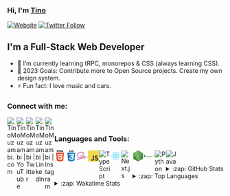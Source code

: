 ### Hi, I'm [Tino][website]

[![Website](https://img.shields.io/website?label=tinomuzambi.com&style=for-the-badge&url=https%3A%2F%2Ftinomuzambi.com)](https://tinomuzambi.com)
[![Twitter Follow](https://img.shields.io/twitter/follow/TinoMuzambi?color=1DA1F2&logo=twitter&style=for-the-badge)](https://twitter.com/intent/follow?original_referer=https%3A%2F%2Fgithub.com%2FTinoMuzambi&screen_name=TinoMuzambi)

## I'm a Full-Stack Web Developer

- 🌱 I’m currently learning tRPC, monorepos & CSS (always learning CSS).
- 🥅 2023 Goals: Contribute more to Open Source projects. Create my own design system.
- ⚡ Fun fact: I love music and cars.

### Connect with me:

[<img align="left" alt="TinoMuzambi.com" width="22px" src="https://a.storyblok.com/f/114267/512x512/055195db33/web.png" />][website]
[<img align="left" alt="TinoMuzambi | YouTube" width="22px" src="https://a.storyblok.com/f/114267/512x512/8d2dcfd3c8/youtube.png" />][youtube]
[<img align="left" alt="TinoMuzambi | Twitter" width="22px" src="https://a.storyblok.com/f/114267/512x512/97c6b1d305/twitter.png" />][twitter]
[<img align="left" alt="TinoMuzambi | LinkedIn" width="22px" src="https://a.storyblok.com/f/114267/512x512/fe56eadc8c/linkedin.png" />][linkedin]
[<img align="left" alt="TinoMuzambi | Instagram" width="22px" src="https://a.storyblok.com/f/114267/512x512/c7d2921bd0/instagram.png" />][instagram]

<br />

### Languages and Tools:

[<img align="left" alt="HTML5" width="26px" src="https://raw.githubusercontent.com/github/explore/80688e429a7d4ef2fca1e82350fe8e3517d3494d/topics/html/html.png" />][html]
[<img align="left" alt="CSS3" width="26px" src="https://raw.githubusercontent.com/github/explore/80688e429a7d4ef2fca1e82350fe8e3517d3494d/topics/css/css.png" />][css]
[<img align="left" alt="Sass" width="26px" src="https://raw.githubusercontent.com/github/explore/80688e429a7d4ef2fca1e82350fe8e3517d3494d/topics/sass/sass.png" />][sass]
[<img align="left" alt="JavaScript" width="26px" src="https://raw.githubusercontent.com/github/explore/80688e429a7d4ef2fca1e82350fe8e3517d3494d/topics/javascript/javascript.png" />][javascript]
[<img align="left" alt="TypeScript" width="26px" src="https://upload.wikimedia.org/wikipedia/commons/thumb/4/4c/Typescript_logo_2020.svg/1200px-Typescript_logo_2020.svg.png" />][typescript]
[<img align="left" alt="React" width="26px" src="https://raw.githubusercontent.com/github/explore/80688e429a7d4ef2fca1e82350fe8e3517d3494d/topics/react/react.png" />][react]
[<img align="left" alt="Next.js" width="26px" src="https://images.ctfassets.net/23aumh6u8s0i/c04wENP3FnbevwdWzrePs/1e2739fa6d0aa5192cf89599e009da4e/nextjs" />][next.js]
[<img align="left" alt="Node.js" width="26px" src="https://raw.githubusercontent.com/github/explore/80688e429a7d4ef2fca1e82350fe8e3517d3494d/topics/nodejs/nodejs.png" />][node.js]
[<img align="left" alt="MongoDB" width="26px" src="https://raw.githubusercontent.com/github/explore/80688e429a7d4ef2fca1e82350fe8e3517d3494d/topics/mongodb/mongodb.png" />][mongodb]
[<img align="left" alt="Python" width="26px" src="https://upload.wikimedia.org/wikipedia/commons/thumb/c/c3/Python-logo-notext.svg/2048px-Python-logo-notext.svg.png" />][python]
[<img align="left" alt="Java" width="26px" src="https://cdn.vox-cdn.com/thumbor/VoXJ8IaxCj5_U-366JhtUHLkdQ0=/0x0:640x427/1400x1050/filters:focal(0x0:640x427):format(jpeg)/cdn.vox-cdn.com/assets/1087137/java_logo_640.jpg" />][java]

<br />
<br />

<!-- <details>
  <summary>:zap: Recent GitHub Activity</summary> -->

<!-- <details>
  <summary>:zap: Recent GitHub Activity</summary>

  <!--START_SECTION:activity-->

  <!--END_SECTION:activity-->

<!-- </details> -->

<details>
  <summary>:zap: GitHub Stats</summary>

  <br />

[![Tino's GitHub stats](https://github-readme-stats.vercel.app/api?username=TinoMuzambi&count_private=true&theme=dark&show_icons=true&include_all_commits=true)](https://github.com/anuraghazra/github-readme-stats)

</details>

<details>
  <summary>:zap: Top Languages</summary>

  <br />

[![Top Langs](https://github-readme-stats.vercel.app/api/top-langs/?username=TinoMuzambi&layout=compact&theme=dark)](https://github.com/anuraghazra/github-readme-stats)

</details>

<details>
  <summary>:zap: Wakatime Stats</summary>

  <br />

[![TinoMuzambi's wakatime stats](https://github-readme-stats.vercel.app/api/wakatime?username=tinomuzambi&layout=compact&theme=dark)](https://github.com/anuraghazra/github-readme-stats)

</details>

[website]: https://tinomuzambi.com
[twitter]: https://twitter.com/TinoMuzambi
[youtube]: https://www.youtube.com/channel/UC4V3g54INQEizr8U7QTxCbg
[instagram]: https://instagram.com/tinomuzambi
[linkedin]: https://linkedin.com/in/tinomuzambi
[typescript]: https://projects.tinomuzambi.com/tags/typescript
[javascript]: https://projects.tinomuzambi.com/tags/javascript
[react]: https://projects.tinomuzambi.com/tags/react
[next.js]: https://projects.tinomuzambi.com/tags/next.js
[sass]: https://projects.tinomuzambi.com/tags/sass
[css]: https://projects.tinomuzambi.com/tags/css
[mongodb]: https://projects.tinomuzambi.com/tags/mongodb
[python]: https://projects.tinomuzambi.com/tags/python
[html]: https://projects.tinomuzambi.com/tags/html
[node.js]: https://projects.tinomuzambi.com/tags/node.js
[java]: https://projects.tinomuzambi.com/tags/java

